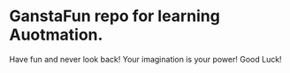 # GanstaFun repo for learning Auotmation.
Have fun and never look back!
Your imagination is your power!
Good Luck!

